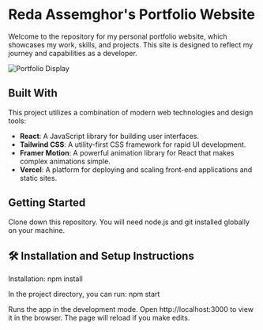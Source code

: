 # Reda Assemghor's Portfolio Website

Welcome to the repository for my personal portfolio website, which showcases my work, skills, and projects. This site is designed to reflect my journey and capabilities as a developer.

![Portfolio Display](https://github.com/redaAssemghor/portfolio/public/portfolio-image-readme.png)

## Built With

This project utilizes a combination of modern web technologies and design tools:

- **React**: A JavaScript library for building user interfaces.
- **Tailwind CSS**: A utility-first CSS framework for rapid UI development.
- **Framer Motion**: A powerful animation library for React that makes complex animations simple.
- **Vercel**: A platform for deploying and scaling front-end applications and static sites.

## Getting Started

Clone down this repository. You will need node.js and git installed globally on your machine.

## 🛠 Installation and Setup Instructions

Installation: npm install

In the project directory, you can run: npm start

Runs the app in the development mode.
Open http://localhost:3000 to view it in the browser. The page will reload if you make edits.
